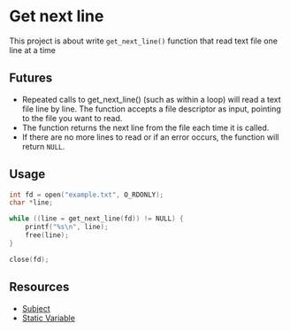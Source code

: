 # Get next line

This project is about write `get_next_line()` function that read text file one line at a time

## Futures

- Repeated calls to get_next_line() (such as within a loop) will read a text file line by line. The function accepts a file descriptor as input, pointing to the file you want to read.
- The function returns the next line from the file each time it is called.
- If there are no more lines to read or if an error occurs, the function will return `NULL`.

## Usage

```c
int fd = open("example.txt", O_RDONLY);
char *line;

while ((line = get_next_line(fd)) != NULL) {
    printf("%s\n", line);
    free(line);
}

close(fd);
```

## Resources
- [Subject](./static/Get_Next_Line.pdf)
- [Static Variable](https://www.geeksforgeeks.org/static-variables-in-c/)
